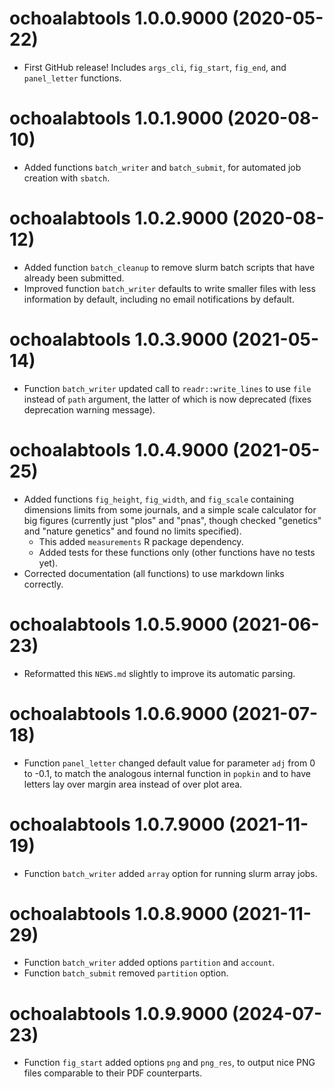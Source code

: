 # ochoalabtools 1.0.0.9000 (2020-05-22)

* First GitHub release!  Includes `args_cli`, `fig_start`, `fig_end`, and `panel_letter` functions.

# ochoalabtools 1.0.1.9000 (2020-08-10)

* Added functions `batch_writer` and `batch_submit`, for automated job creation with `sbatch`.

# ochoalabtools 1.0.2.9000 (2020-08-12)

* Added function `batch_cleanup` to remove slurm batch scripts that have already been submitted.
* Improved function `batch_writer` defaults to write smaller files with less information by default, including no email notifications by default.

# ochoalabtools 1.0.3.9000 (2021-05-14)

* Function `batch_writer` updated call to `readr::write_lines` to use `file` instead of `path` argument, the latter of which is now deprecated (fixes deprecation warning message).

# ochoalabtools 1.0.4.9000 (2021-05-25)

* Added functions `fig_height`, `fig_width`, and `fig_scale` containing dimensions limits from some journals, and a simple scale calculator for big figures (currently just "plos" and "pnas", though checked "genetics" and "nature genetics" and found no limits specified).
  - This added `measurements` R package dependency.
  - Added tests for these functions only (other functions have no tests yet).
* Corrected documentation (all functions) to use markdown links correctly.

# ochoalabtools 1.0.5.9000 (2021-06-23)

- Reformatted this `NEWS.md` slightly to improve its automatic parsing.

# ochoalabtools 1.0.6.9000 (2021-07-18)

- Function `panel_letter` changed default value for parameter `adj` from 0 to -0.1, to match the analogous internal function in `popkin` and to have letters lay over margin area instead of over plot area.

# ochoalabtools 1.0.7.9000 (2021-11-19)

- Function `batch_writer` added `array` option for running slurm array jobs.

# ochoalabtools 1.0.8.9000 (2021-11-29)

- Function `batch_writer` added options `partition` and `account`.
- Function `batch_submit` removed `partition` option.

# ochoalabtools 1.0.9.9000 (2024-07-23)

- Function `fig_start` added options `png` and `png_res`, to output nice PNG files comparable to their PDF counterparts.
